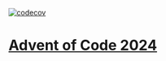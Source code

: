 [![codecov](https://codecov.io/gh/nclack/aoc2024/graph/badge.svg?token=5LMkDsNp4T)](https://codecov.io/gh/nclack/aoc2024)

# [Advent of Code 2024](https://adventofcode.com/2024)

